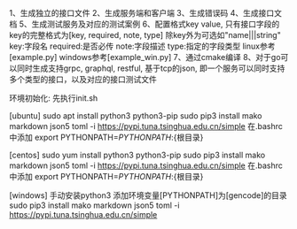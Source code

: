 1、生成独立的接口文件
2、生成服务端和客户端
3、生成错误码
4、生成接口文档
5、生成测试服务及对应的测试案例
6、配置格式key value, 只有接口字段的key的完整格式为[key, required, note, type] 除key外为可选如"name|||string"
   key:字段名
   required:是否必传
   note:字段描述
   type:指定的字段类型
   linux参考[example.py]
   windows参考[example_win.py]
7、通过cmake编译
8、对于go可以同时生成支持grpc, graphql, restful, 基于tcp的json, 即一个服务可以同时支持多个类型的接口，以及对应的接口测试文件


环境初始化:
先执行init.sh

[ubuntu]
sudo apt install python3 python3-pip
sudo pip3 install mako markdown json5 toml -i https://pypi.tuna.tsinghua.edu.cn/simple
在.bashrc中添加
export PYTHONPATH=$PYTHONPATH:${根目录}

[centos]
sudo yum install python3 python3-pip
sudo pip3 install mako markdown json5 toml -i https://pypi.tuna.tsinghua.edu.cn/simple
在.bashrc中添加
export PYTHONPATH=$PYTHONPATH:${根目录}

[windows]
手动安装python3
添加环境变量[PYTHONPATH]为[gencode]的目录
sudo pip3 install mako markdown json5 toml -i https://pypi.tuna.tsinghua.edu.cn/simple

